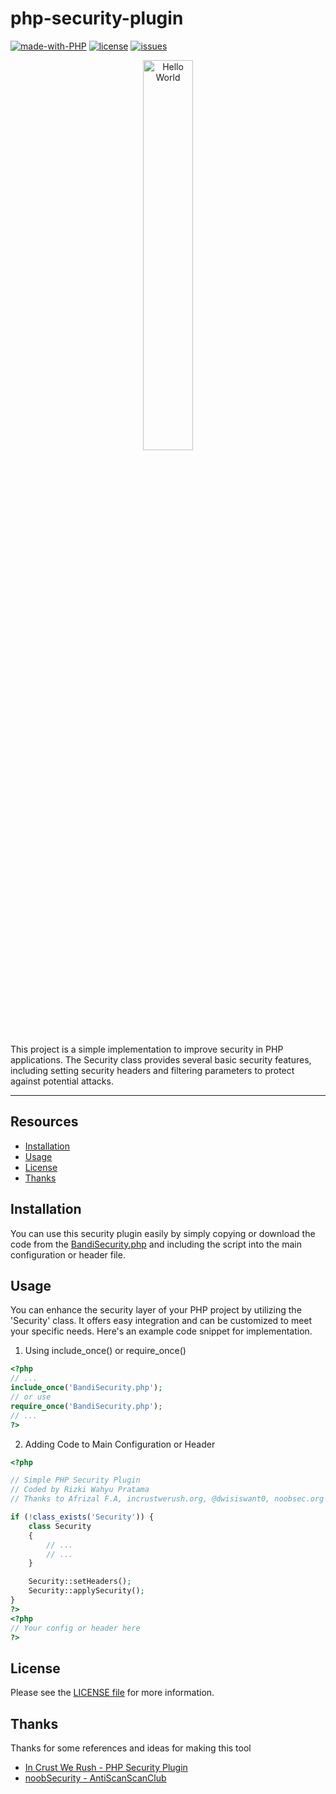 # php-security-plugin

[![made-with-PHP](https://img.shields.io/badge/made%20with-PHP-blue.svg)](https://www.php.net/)
[![license](https://img.shields.io/badge/license-MIT-blue.svg)](LICENSE)
[![issues](https://img.shields.io/github/issues/putunebandi/php-security-plugin?color=blue)](https://github.com/putunebandi/php-security-plugin/issues)

<p align="center">
  <img src="https://gist.githubusercontent.com/putunebandi/7bafeac9025f05612c54fd4698f26226/raw/462ed642252bffd7c4dcb23ce957a2c53af2b54f/picture_BandiSecurity.png" alt="Hello World" width="40%">
</p>

This project is a simple implementation to improve security in PHP applications. The Security class provides several basic security features, including setting security headers and filtering parameters to protect against potential attacks.

---

## Resources

- [Installation](#installation)
- [Usage](#usage)
- [License](#license)
- [Thanks](#thanks)

## Installation

You can use this security plugin easily by simply copying or download the code from the [BandiSecurity.php](BandiSecurity.php) and including the script into the main configuration or header file.

## Usage

You can enhance the security layer of your PHP project by utilizing the 'Security' class. It offers easy integration and can be customized to meet your specific needs. Here's an example code snippet for implementation.

1. Using include_once() or require_once()
```php
<?php
// ...
include_once('BandiSecurity.php');
// or use
require_once('BandiSecurity.php');
// ...
?>
```
2. Adding Code to Main Configuration or Header
```php
<?php

// Simple PHP Security Plugin
// Coded by Rizki Wahyu Pratama
// Thanks to Afrizal F.A, incrustwerush.org, @dwisiswant0, noobsec.org

if (!class_exists('Security')) {
    class Security
    {
        // ...
        // ...
    }

    Security::setHeaders();
    Security::applySecurity();
}
?>
<?php
// Your config or header here
?>
```

## License

Please see the [LICENSE file](LICENSE) for more information.

## Thanks
Thanks for some references and ideas for making this tool

- [In Crust We Rush - PHP Security Plugin](https://github.com/ICWR-TECH/PHP-Security-Plugin)
- [noobSecurity - AntiScanScanClub](https://github.com/noobsec/AntiScanScanClub-laravel)
